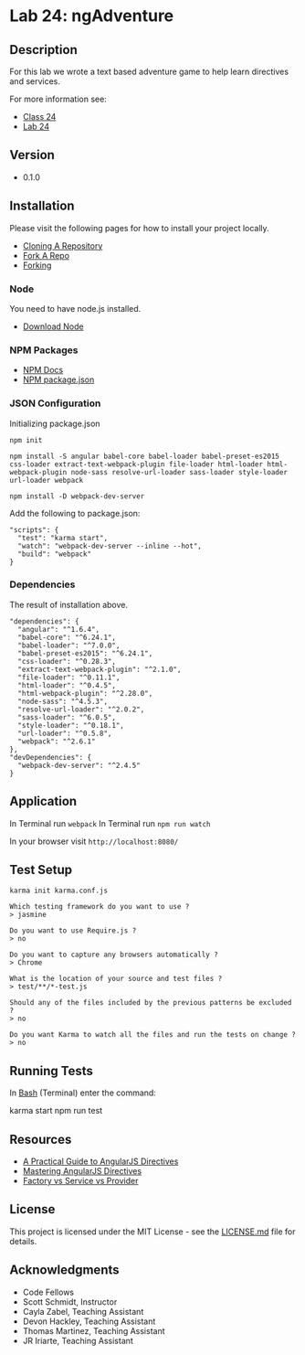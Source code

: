 # Lab 24: ngAdventure

## Description
For this lab we wrote a text based adventure game to help learn directives and services.

For more information see:
* [Class 24](https://github.com/codefellows/seattle-javascript-401d15/tree/master/class-24-ng-adventure)
* [Lab 24](https://github.com/codefellows-seattle-javascript-401d15/24-ng-adventure)

## Version
* 0.1.0

## Installation
Please visit the following pages for how to install your project locally.

* [Cloning A Repository](https://help.github.com/articles/cloning-a-repository/)
* [Fork A Repo](https://help.github.com/articles/fork-a-repo/)
* [Forking](https://guides.github.com/activities/forking/)

### Node
You need to have node.js installed.
* [Download Node](https://nodejs.org/en/)

### NPM Packages
* [NPM Docs](https://docs.npmjs.com)
* [NPM package.json](https://docs.npmjs.com/files/package.json)

### JSON Configuration
Initializing package.json
```
npm init

npm install -S angular babel-core babel-loader babel-preset-es2015 css-loader extract-text-webpack-plugin file-loader html-loader html-webpack-plugin node-sass resolve-url-loader sass-loader style-loader url-loader webpack

npm install -D webpack-dev-server
```

Add the following to package.json:
```
"scripts": {
  "test": "karma start",
  "watch": "webpack-dev-server --inline --hot",
  "build": "webpack"
}
```

### Dependencies
The result of installation above.

```
"dependencies": {
  "angular": "^1.6.4",
  "babel-core": "^6.24.1",
  "babel-loader": "^7.0.0",
  "babel-preset-es2015": "^6.24.1",
  "css-loader": "^0.28.3",
  "extract-text-webpack-plugin": "^2.1.0",
  "file-loader": "^0.11.1",
  "html-loader": "^0.4.5",
  "html-webpack-plugin": "^2.28.0",
  "node-sass": "^4.5.3",
  "resolve-url-loader": "^2.0.2",
  "sass-loader": "^6.0.5",
  "style-loader": "^0.18.1",
  "url-loader": "^0.5.8",
  "webpack": "^2.6.1"
},
"devDependencies": {
  "webpack-dev-server": "^2.4.5"
}
```

## Application
In Terminal run `webpack`
In Terminal run `npm run watch`

In your browser visit `http://localhost:8080/`

## Test Setup
```
karma init karma.conf.js

Which testing framework do you want to use ?
> jasmine

Do you want to use Require.js ?
> no

Do you want to capture any browsers automatically ?
> Chrome

What is the location of your source and test files ?
> test/**/*-test.js

Should any of the files included by the previous patterns be excluded ?
> no

Do you want Karma to watch all the files and run the tests on change ?
> no
```

## Running Tests
In [Bash](https://en.wikipedia.org/wiki/Bash_(Unix_shell)) (Terminal) enter the command:

karma start
npm run test

## Resources
* [A Practical Guide to AngularJS Directives](https://www.sitepoint.com/practical-guide-angularjs-directives/)
* [Mastering AngularJS Directives](https://code.tutsplus.com/tutorials/mastering-angularjs-directives--cms-22511
)
* [Factory vs Service vs Provider](https://tylermcginnis.com/angularjs-factory-vs-service-vs-provider/)

## License
This project is licensed under the MIT License - see the [LICENSE.md](https://github.com/mmpadget/24-ng-adventure/blob/lab-24/lab-padget/LICENSE) file for details.

## Acknowledgments
* Code Fellows
* Scott Schmidt, Instructor
* Cayla Zabel, Teaching Assistant
* Devon Hackley, Teaching Assistant
* Thomas Martinez, Teaching Assistant
* JR Iriarte, Teaching Assistant
